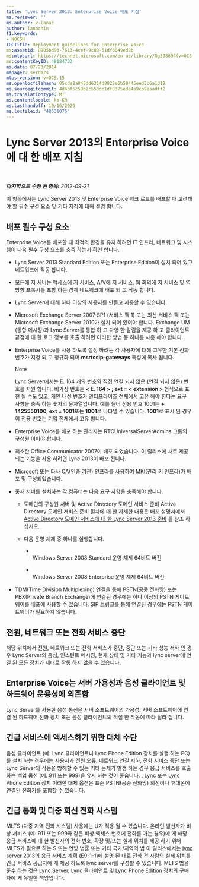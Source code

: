```yaml
---
title: 'Lync Server 2013: Enterprise Voice 배포 지침'
ms.reviewer: ''
ms.author: v-lanac
author: lanachin
f1.keywords:
- NOCSH
TOCTitle: Deployment guidelines for Enterprise Voice
ms:assetid: 8985bd93-7613-4cef-9c89-51df6049ed9b
ms:mtpsurl: https://technet.microsoft.com/en-us/library/Gg398694(v=OCS.15)
ms:contentKeyID: 48184733
ms.date: 07/23/2014
manager: serdars
mtps_version: v=OCS.15
ms.openlocfilehash: 05cde2a845dd6314d8822e6b58445eed5c6a1d19
ms.sourcegitcommit: 4d6bf5c58b2c553dc1df8375ede4a9cb9eaadff2
ms.translationtype: MT
ms.contentlocale: ko-KR
ms.lasthandoff: 10/16/2020
ms.locfileid: "48531075"
---
```

# <a name="deployment-guidelines-for-enterprise-voice-in-lync-server-2013"></a>Lync Server 2013의 Enterprise Voice에 대 한 배포 지침

<div data-xmlns="http://www.w3.org/1999/xhtml">

<div class="topic" data-xmlns="http://www.w3.org/1999/xhtml" data-msxsl="urn:schemas-microsoft-com:xslt" data-cs="https://msdn.microsoft.com/">

<div data-asp="https://msdn2.microsoft.com/asp">



</div>

<div id="mainSection">

<div id="mainBody">

<span> </span>

_**마지막으로 수정 된 항목:** 2012-09-21_

이 항목에서는 Lync Server 2013 및 Enterprise Voice 워크 로드를 배포할 때 고려해 야 할 필수 구성 요소 및 기타 지침에 대해 설명 합니다.

<div>

## <a name="deployment-prerequisites"></a>배포 필수 구성 요소

Enterprise Voice를 배포할 때 최적의 환경을 유지 하려면 IT 인프라, 네트워크 및 시스템이 다음 필수 구성 요소를 충족 하는지 확인 합니다.

  - Lync Server 2013 Standard Edition 또는 Enterprise Edition이 설치 되어 있고 네트워크에 작동 합니다.

  - 모든에 지 서버는 액세스에 지 서비스, A/V에 지 서비스, 웹 회의에 지 서비스 및 역방향 프록시를 포함 하는 경계 네트워크에 배포 되 고 작동 합니다.

  - Lync Server에 대해 하나 이상의 사용자를 만들고 사용할 수 있습니다.

  - Microsoft Exchange Server 2007 SP1 (서비스 팩 1) 또는 최신 서비스 팩 또는 Microsoft Exchange Server 2010가 설치 되어 있어야 합니다. Exchange UM (통합 메시징)과 Lync Server를 통합 하 고 다양 한 알림을 제공 하 고 클라이언트 끝점에 대 한 로그 정보를 호출 하려면 이러한 방법 중 하나를 사용 해야 합니다.

  - Enterprise Voice를 사용 하도록 설정 하려는 각 사용자에 대해 고유한 기본 전화 번호가 지정 되 고 정규화 되며 **msrtcsip-gateways** 특성에 복사 됩니다.
    
    <div>
    

    > [!NOTE]  
    > Lync Server에서는 E. 164 개의 번호와 직접 연결 되지 않은 (연결 되지 않은) 번호를 지원 합니다. 비가상 번호는 <STRONG> &lt; E. 164 &gt; ; ext = &lt; extension &gt; </STRONG> 형식으로 표현 될 수도 있고, 개인 내선 번호가 엔터프라이즈 전체에서 고유 해야 한다는 요구 사항을 충족 하는 숫자의 문자열입니다. 예를 들어 전용 번호 1001는 <STRONG>+ 1425550100, ext = 1001</STRONG>또는 <STRONG>1001</STRONG>로 나타낼 수 있습니다. <STRONG>1001</STRONG>로 표시 된 경우이 전용 번호는 기업 전체에서 고유 합니다.

    
    </div>

  - Enterprise Voice를 배포 하는 관리자는 RTCUniversalServerAdmins 그룹의 구성원 이어야 합니다.

  - 최소한 Office Communicator 2007이 배포 되었습니다. 이 릴리스에 새로 제공 되는 기능을 사용 하려면 Lync 2013이 배포 됩니다.

  - Microsoft 또는 타사 CA(인증 기관) 인프라를 사용하여 MKI(관리 키 인프라)가 배포 및 구성되었습니다.

  - 중재 서버를 설치하는 각 컴퓨터는 다음 요구 사항을 충족해야 합니다.
    
      - 도메인의 구성원 서버 및 Active Directory 도메인 서비스 준비 Active Directory 도메인 서비스 준비 절차에 대 한 자세한 내용은 배포 설명서에서 [Active Directory 도메인 서비스에 대 한 Lync Server 2013 준비](lync-server-2013-preparing-active-directory-domain-services.md) 를 참조 하십시오.
    
      - 다음 운영 체제 중 하나를 실행합니다.
        
          - <span></span>  
            Windows Server 2008 Standard 운영 체제 64비트 버전
        
          - <span></span>  
            Windows Server 2008 Enterprise 운영 체제 64비트 버전

  - TDM(Time Division Multiplexing) 연결을 통해 PSTN(공중 전화망) 또는 PBX(Private Branch Exchange)에 연결된 경우에는 하나 이상의 PSTN 게이트웨이를 배포에 사용할 수 있습니다. SIP 트렁크를 통해 연결된 경우에는 PSTN 게이트웨이가 필요하지 않습니다.

</div>

<div>

## <a name="power-network-or-telephone-service-outages"></a>전원, 네트워크 또는 전화 서비스 중단

해당 위치에서 전원, 네트워크 또는 전화 서비스가 중단, 중단 또는 기타 성능 저하 인 경우 Lync Server의 음성, 인스턴트 메시징, 현재 상태 및 기타 기능과 lync server에 연결 된 모든 장치가 제대로 작동 하지 않을 수 있습니다.

</div>

<div>

## <a name="enterprise-voice-depends-on-server-availability-and-voice-client-and-hardware-operability"></a>Enterprise Voice는 서버 가용성과 음성 클라이언트 및 하드웨어 운용성에 의존함

Lync Server를 사용한 음성 통신은 서버 소프트웨어의 가용성, 서버 소프트웨어에 연결 된 하드웨어 전화 장치 또는 음성 클라이언트의 적절 한 작동에 따라 달라 집니다.

</div>

<div>

## <a name="alternative-means-of-accessing-emergency-services"></a>긴급 서비스에 액세스하기 위한 대체 수단

음성 클라이언트 (예: Lync 클라이언트나 Lync Phone Edition 장치를 실행 하는 PC)를 설치 하는 경우에는 사용자가 전원 오류, 네트워크 연결 저하, 전화 서비스 중단 또는 Lync Server의 작동을 방해할 수 있는 기타 문제가 발생 하는 경우 응급 서비스를 호출 하는 백업 옵션 (예: 911 또는 999)을 유지 하는 것이 좋습니다. , Lync 또는 Lync Phone Edition 장치 이러한 대체 옵션은 표준 PSTN(공중 전화망) 회선이나 휴대폰에 연결된 전화기를 포함할 수 있습니다.

</div>

<div>

## <a name="emergency-calls-and-multi-line-telephone-systems"></a>긴급 통화 및 다중 회선 전화 시스템

MLTS (다중 지역 전화 시스템) 사용에는 U가 적용 될 수 있습니다. 온라인 발신자가 비상 서비스 (예: 911 또는 999와 같은 비상 액세스 번호에 전화를 거는 경우)에 게 해당 응급 서비스에 대 한 발신자의 전화 번호, 확장 및/또는 실제 위치를 제공 하기 위해 MLTS가 필요로 하는 S 또는 연방 법률 또는 기타 국가/지역의 법 이 릴리스에서는 [lync server 2013의 응급 서비스 계획 (E9-1-1)](lync-server-2013-planning-for-emergency-services-e9-1-1.md)에 설명 된 대로 전화 건 사람의 실제 위치를 긴급 서비스 공급자에 게 제공 하도록 lync server를 구성할 수 있습니다. MLTS 법을 준수 하는 것은 Lync Server, Lync 클라이언트 및 Lync Phone Edition 장치의 구매자에 게 유일한 책임입니다.

</div>

</div>

<span> </span>

</div>

</div>

</div>

